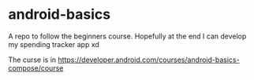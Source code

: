 # android-basics
A repo to follow the beginners course. Hopefully at the end I can develop my spending tracker app xd

The curse is in <https://developer.android.com/courses/android-basics-compose/course>
